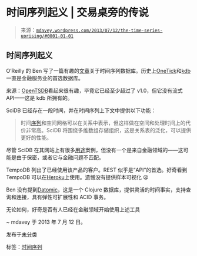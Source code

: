 <!--yml

分类：未分类

日期：2024-05-18 06:22:33

-->

# 时间序列起义 | 交易桌旁的传说

> 来源：[`mdavey.wordpress.com/2013/07/12/the-time-series-uprising/#0001-01-01`](https://mdavey.wordpress.com/2013/07/12/the-time-series-uprising/#0001-01-01)

## 时间序列起义

O’Reilly 的 Ben 写了一篇有趣的[文章](http://strata.oreilly.com/2013/04/the-re-emergence-of-time-series.html)关于时间序列数据库。历史上[OneTick](http://www.onetick.com/web1/onetick_accelerator.php)和[kdb](http://kx.com/kdb-plus-tick.php)一直是金融服务业的首选数据库。

来源：[OpenTSDB](http://opentsdb.net/index.html)看起来很有趣，毕竟它已经至少超过了 v1.0，但它没有流式 API——这是 kdb 所拥有的。

SciDB 已经存在一段时间，并在时间序列上下文中提供以下功能：

> 时间[序列](http://www.scidb.org/HTMLmanual/13.6/scidb_ug/ch01.html)和空间网格可以在关系中表示，但这样做在空间和处理时间上的代价非常高。SciDB 将围绕多维数组存储组织，这是关系表的泛化，可以提供更好的性能。

尽管 SciDB 在其网站上有很多[用途](http://www.scidb.org/use/)案例，但没有一个是来自金融领域的——这可能是由于保密，或者它与金融问题不匹配。

TempoDB 列出了已经使用该产品的客户。REST 似乎是“API”的首选。好奇看到 TempoDB 可以在[Heroku](https://addons.heroku.com/tempodb)上使用。遗憾没有提供样本可视化 😦

Ben 没有提到[Datomic](http://www.datomic.com/)，这是一个 Clojure 数据库，提供灵活的时间事实，支持查询和连接，具有弹性可扩展性和 ACID 事务。

无论如何，好奇是否有人已经在金融领域开始使用上述工具

~ mdavey 于 2013 年 7 月 12 日。

发布于[未分类](https://mdavey.wordpress.com/category/uncategorized/)

标签：[时间序列](https://mdavey.wordpress.com/tag/time-series/)
